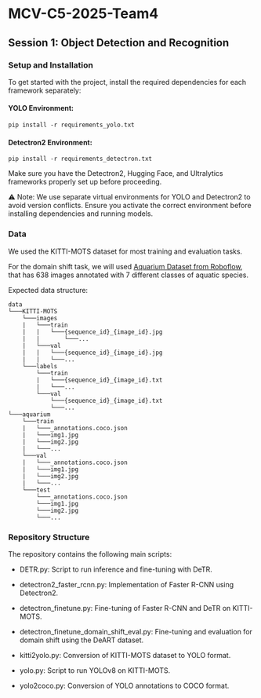# MCV-C5-2025-Team4

## Session 1: Object Detection and Recognition

### Setup and Installation
To get started with the project, install the required dependencies for each framework separately:

#### YOLO Environment:
```
pip install -r requirements_yolo.txt
```

#### Detectron2 Environment:
```
pip install -r requirements_detectron.txt
```
Make sure you have the Detectron2, Hugging Face, and Ultralytics frameworks properly set up before proceeding.

⚠️ Note: We use separate virtual environments for YOLO and Detectron2 to avoid version conflicts. Ensure you activate the correct environment before installing dependencies and running models.

### Data
We used the KITTI-MOTS dataset for most training and evaluation tasks. 

For the domain shift task, we will used [Aquarium Dataset from Roboflow](https://public.roboflow.com/object-detection/aquarium), that has 638 images annotated with 7 different classes of aquatic species.

Expected data structure:
```
data
└───KITTI-MOTS
    └───images
    |   └───train
    |   |   └───{sequence_id}_{image_id}.jpg
    |   |       └───...
    |   └───val
    |   |   └───{sequence_id}_{image_id}.jpg
    |   |   └───...
    └───labels
        └───train
        |   └───{sequence_id}_{image_id}.txt
        |   └───...
        └───val
            └───{sequence_id}_{image_id}.txt
            └───...
└───aquarium
    └───train
    |   └───_annotations.coco.json
    |   └───img1.jpg
    |   └───img2.jpg
    |   └───...
    └───val
    |   └───_annotations.coco.json
    |   └───img1.jpg
    |   └───img2.jpg
    |   └───...
    └───test
        └───_annotations.coco.json
        └───img1.jpg
        └───img2.jpg
        └───...
```

### Repository Structure

The repository contains the following main scripts:

- DETR.py: Script to run inference and fine-tuning with DeTR.

- detectron2_faster_rcnn.py: Implementation of Faster R-CNN using Detectron2.

- detectron_finetune.py: Fine-tuning of Faster R-CNN and DeTR on KITTI-MOTS.

- detectron_finetune_domain_shift_eval.py: Fine-tuning and evaluation for domain shift using the DeART dataset.

- kitti2yolo.py: Conversion of KITTI-MOTS dataset to YOLO format.

- yolo.py: Script to run YOLOv8 on KITTI-MOTS.

- yolo2coco.py: Conversion of YOLO annotations to COCO format.
